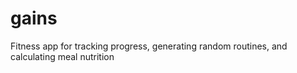 # gains
Fitness app for tracking progress, generating random routines, and calculating meal nutrition
